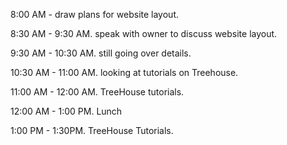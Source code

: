 8:00 AM - draw plans for website layout.

8:30 AM - 9:30 AM. speak with owner to discuss website layout.

9:30 AM - 10:30 AM. still going over details.

10:30 AM - 11:00 AM. looking at tutorials on Treehouse. 

11:00 AM - 12:00 AM. TreeHouse tutorials.

12:00 AM - 1:00 PM. Lunch

1:00 PM - 1:30PM. TreeHouse Tutorials.